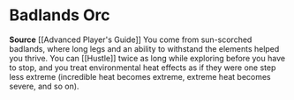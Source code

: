 ﻿---
id: '68'
name: Badlands Orc
rarity: Common
source: '[[DATABASE/source/Advanced Player''s Guide|Advanced Player''s Guide]]'
trait: null
type: Heritage

---
# Badlands Orc

**Source** [[Advanced Player's Guide]] 
You come from sun-scorched badlands, where long legs and an ability to withstand the elements helped you thrive. You can [[Hustle]] twice as long while exploring before you have to stop, and you treat environmental heat effects as if they were one step less extreme (incredible heat becomes extreme, extreme heat becomes severe, and so on).